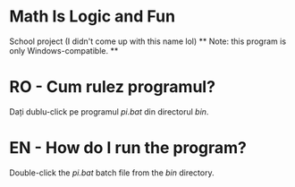 # Math Is Logic and Fun
School project (I didn't come up with this name lol)
** Note: this program is only Windows-compatible. **
# RO - Cum rulez programul?
Dați dublu-click pe programul _pi.bat_ din directorul _bin_.
# EN - How do I run the program?
Double-click the _pi.bat_ batch file from the _bin_ directory.
